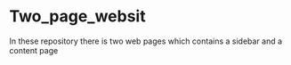 # Two_page_websit
In  these repository there is two web pages which contains a sidebar and a content page
